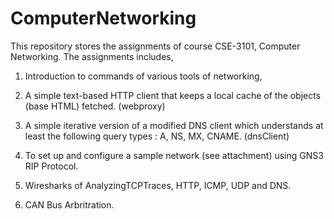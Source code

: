 # ComputerNetworking

This repository stores the assignments of course CSE-3101, Computer Networking. The assignments includes, 

1) Introduction to commands of various tools of networking, 

2) A simple text-based HTTP client that keeps a local cache of the objects (base HTML) fetched. (webproxy)

3) A simple iterative version of a modified DNS client which understands at least the following query types : A, NS, MX, CNAME. (dnsClient)

4) To set up and configure a sample network (see attachment) using GNS3 RIP Protocol.

5) Wiresharks of AnalyzingTCPTraces, HTTP, ICMP, UDP and DNS.

6) CAN Bus Arbritration.

